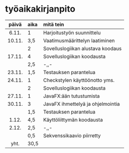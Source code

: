 # työaikakirjanpito

| päivä | aika | mitä tein  |
| :----:|:-----| :-----|
|6.11.  | 1    | Harjoitustyön suunnittelu|
|10.11. | 3,5  | Vaatimusmäärittelyn laatiminen|
|       | 2    | Sovelluslogiikan alustava koodaus |
|17.11. | 4    | Sovelluslogiikan koodausta|
|       | 2,5  | -,,-                      |
|23.11. | 1,5  |Testauksen parantelua    |
|24.11. | 1    | Checkstylen käyttöönotto yms. |
|       | 2    | Sovelluslogiikan koodausta|
|27.11. | 1    | JavaFX:ään tutustumista |
|30.11. | 3    | JavaFX ihmettelyä ja ohjelmointia |
|       | 1,5  | Testauksen parantelua |
|1.12.  | 4,5  | Käyttöliittymän koodausta |
|2.12.  | 2,5  | -,,- |
|       | 0,5  | Sekvenssikaavio piirretty |
| yht.  | 30,5   | | 
